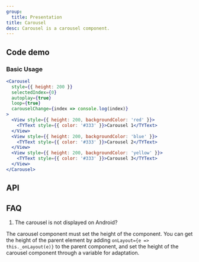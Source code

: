 ```yaml
---
group:
  title: Presentation
title: Carousel
desc: Carousel is a carousel component.
---
```


## Code demo

### Basic Usage

```jsx
<Carousel
  style={{ height: 200 }}
  selectedIndex={0}
  autoplay={true}
  loop={true}
  carouselChange={index => console.log(index)}
>
  <View style={{ height: 200, backgroundColor: 'red' }}>
    <TYText style={{ color: '#333' }}>Carousel 1</TYText>
  </View>
  <View style={{ height: 200, backgroundColor: 'blue' }}>
    <TYText style={{ color: '#333' }}>Carousel 2</TYText>
  </View>
  <View style={{ height: 200, backgroundColor: 'yellow' }}>
    <TYText style={{ color: '#333' }}>Carousel 3</TYText>
  </View>
</Carousel>
```

## API

<Props name="CarouselProps"></Props>

## FAQ

1. The carousel is not displayed on Android?

The carousel component must set the height of the component. You can get the height of the parent element by adding `onLayout={e => this._onLayout(e)}` to the parent component, and set the height of the carousel component through a variable for adaptation.
